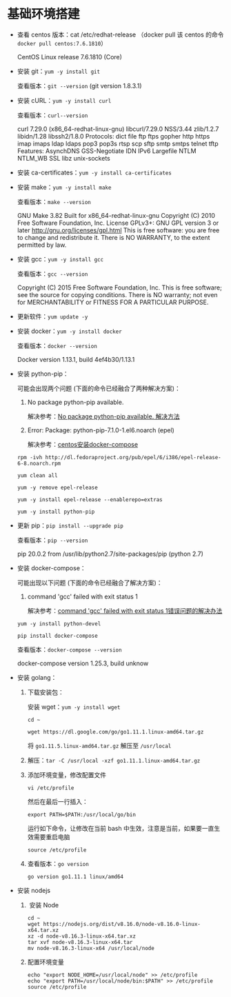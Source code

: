 # 基础环境搭建

- 查看 centos 版本：cat /etc/redhat-release （docker pull 该 centos 的命令 `docker pull centos:7.6.1810`）

  CentOS Linux release 7.6.1810 (Core)

- 安装 git：`yum -y install git`

  查看版本：`git --version` (git version 1.8.3.1)

- 安装 cURL：`yum -y install curl`

  查看版本：`curl--version` 

  curl 7.29.0 (x86_64-redhat-linux-gnu) libcurl/7.29.0 NSS/3.44 zlib/1.2.7 libidn/1.28 libssh2/1.8.0
  Protocols: dict file ftp ftps gopher http https imap imaps ldap ldaps pop3 pop3s rtsp scp sftp smtp smtps telnet tftp 
  Features: AsynchDNS GSS-Negotiate IDN IPv6 Largefile NTLM NTLM_WB SSL libz unix-sockets

- 安装 ca-certificates：`yum -y install ca-certificates`

- 安装 make：`yum -y install make`

  查看版本：`make --version`

  GNU Make 3.82
  Built for x86_64-redhat-linux-gnu
  Copyright (C) 2010  Free Software Foundation, Inc.
  License GPLv3+: GNU GPL version 3 or later <http://gnu.org/licenses/gpl.html>
  This is free software: you are free to change and redistribute it.
  There is NO WARRANTY, to the extent permitted by law.

- 安装 gcc：`yum -y install gcc`

  查看版本：`gcc --version`

  Copyright (C) 2015 Free Software Foundation, Inc.
  This is free software; see the source for copying conditions.  There is NO
  warranty; not even for MERCHANTABILITY or FITNESS FOR A PARTICULAR PURPOSE.

- 更新软件：`yum update -y`

- 安装 docker：`yum -y install docker`

  查看版本：`docker --version`

  Docker version 1.13.1, build 4ef4b30/1.13.1

- 安装 python-pip：

  可能会出现两个问题 (下面的命令已经融合了两种解决方案)：

  1. No package python-pip available.

     解决参考：[No package python-pip available. 解决方法](https://www.cnblogs.com/music-liang/p/11886258.html)

  2. Error: Package: python-pip-7.1.0-1.el6.noarch (epel)

     解决参考：[centos安装docker-compose](https://www.jianshu.com/p/b02e25c6004f)

  `rpm -ivh http://dl.fedoraproject.org/pub/epel/6/i386/epel-release-6-8.noarch.rpm`

  `yum clean all`

  `yum -y remove epel-release`

  `yum -y install epel-release --enablerepo=extras`

  `yum -y install python-pip`

- 更新 pip：`pip install --upgrade pip`

  查看版本：`pip --version`

  pip 20.0.2 from /usr/lib/python2.7/site-packages/pip (python 2.7)

- 安装 docker-compose：

  可能出现以下问题 (下面的命令已经融合了解决方案)：

  1. command 'gcc' failed with exit status 1

     解决参考：[command 'gcc' failed with exit status 1错误问题的解决办法](https://blog.csdn.net/enweitech/article/details/80728434)

  `yum -y install python-devel`

  `pip install docker-compose`

  查看版本：`docker-compose --version`

  docker-compose version 1.25.3, build unknow

- 安装 golang：

  1. 下载安装包：

     安装 wget：`yum -y install wget`

     `cd ~`

     `wget https://dl.google.com/go/go1.11.1.linux-amd64.tar.gz`

     将 `go1.11.5.linux-amd64.tar.gz` 解压至 `/usr/local`

  2. 解压：`tar -C /usr/local -xzf go1.11.1.linux-amd64.tar.gz`

  3. 添加环境变量，修改配置文件

     ```shell
     vi /etc/profile
     ```

     然后在最后一行插入：

     ```shell
     export PATH=$PATH:/usr/local/go/bin
     ```

     运行如下命令，让修改在当前 bash 中生效，注意是当前，如果要一直生效需要重启电脑

     ```shell
     source /etc/profile
     ```

  4. 查看版本：`go version`

     `go version go1.11.1 linux/amd64`

- 安装 nodejs

  1. ​	安装 Node

     ```shell
     cd ~
     wget https://nodejs.org/dist/v8.16.0/node-v8.16.0-linux-x64.tar.xz
     xz -d node-v8.16.3-linux-x64.tar.xz
     tar xvf node-v8.16.3-linux-x64.tar
     mv node-v8.16.3-linux-x64 /usr/local/node
     ```

  2. 配置环境变量

     ```shell
     echo "export NODE_HOME=/usr/local/node" >> /etc/profile
     echo "export PATH=/usr/local/node/bin:$PATH" >> /etc/profile
     source /etc/profile
     ```

     